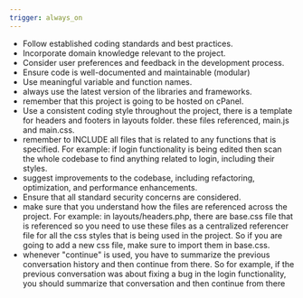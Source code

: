 ```yaml
---
trigger: always_on
---
```


- Follow established coding standards and best practices.
- Incorporate domain knowledge relevant to the project.
- Consider user preferences and feedback in the development process.
- Ensure code is well-documented and maintainable (modular)
- Use meaningful variable and function names.
- always use the latest version of the libraries and frameworks.
- remember that this project is going to be hosted on cPanel.
- Use a consistent coding style throughout the project, there is a template for headers and footers in layouts folder. these files referenced, main.js and main.css.
- remember to INCLUDE all files that is related to any functions that is specified. For example: if login functionality is being edited then scan the whole codebase to find anything related to login, including their styles.
- suggest improvements to the codebase, including refactoring, optimization, and performance enhancements.
- Ensure that all standard security concerns are considered.
- make sure that you understand how the files are referenced across the project. For example: in layouts/headers.php, there are base.css file that is referenced so you need to use these files as a centralized referencer file for all the css styles that is being used in the project. So if you are going to add a new css file, make sure to import them in base.css.
- whenever "continue" is used, you have to summarize the previous conversation history and then continue from there. So for example, if the previous conversation was about fixing a bug in the login functionality, you should summarize that conversation and then continue from there